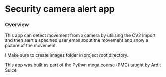 # Security camera alert app

### Overview
This app can detect movement from a camera by
utilising the CV2 import and then alert
a specified user email about the movement and show a picture of the 
movement.

! Make sure to create images folder in project root directory.

This app was built as part of the Python mega course (PMC) taught by Ardit Sulce
